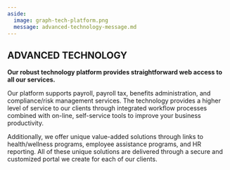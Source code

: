 ```yaml
---
aside:
  image: graph-tech-platform.png
  message: advanced-technology-message.md
---
```


## ADVANCED TECHNOLOGY

**Our robust technology platform provides straightforward web access to all our services.**

Our platform supports payroll, payroll tax, benefits administration, and compliance/risk management services. The technology provides a higher level of service to our clients through integrated workflow processes combined with on-line, self-service tools to improve your business productivity.

Additionally, we offer unique value-added solutions through links to health/wellness programs, employee assistance programs, and HR reporting. All of these unique solutions are delivered through a secure and customized portal we create for each of our clients.
